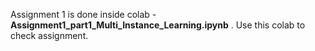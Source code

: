 Assignment 1 is done inside colab - **Assignment1_part1_Multi_Instance_Learning.ipynb** . Use this colab to check assignment. 


